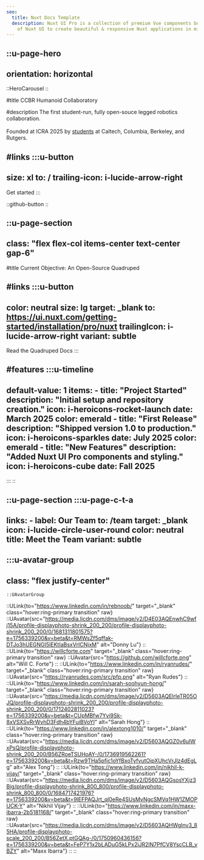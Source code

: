 ```yaml
---
seo:
  title: Nuxt Docs Template
  description: Nuxt UI Pro is a collection of premium Vue components built on top
    of Nuxt UI to create beautiful & responsive Nuxt applications in minutes.
---
```


::u-page-hero
---
orientation: horizontal
---

::HeroCarousel
::

#title
CCBR Humanoid Collaboratory

#description
The first student-run, fully open-souce legged robotics collaboration.
<br></br>
Founded at ICRA 2025 by <a href="/team">students</a> at Caltech, Columbia, Berkeley, and Rutgers.

#links
  :::u-button
  ---
  size: xl
  to: /
  trailing-icon: i-lucide-arrow-right
  ---
  Get started
  :::

  ::github-button
::

::u-page-section
---
class: "flex flex-col items-center text-center gap-6"
---
#title
Current Objective: An Open-Source Quadruped

#links
  :::u-button
  ---
  color: neutral
  size: lg
  target: _blank
  to: https://ui.nuxt.com/getting-started/installation/pro/nuxt
  trailingIcon: i-lucide-arrow-right
  variant: subtle
  ---
  Read the Quadruped Docs
  :::

#features
  :::u-timeline
  ---
  default-value: 1
  items:
    - title: "Project Started"
      description: "Initial setup and repository creation."
      icon: i-heroicons-rocket-launch
      date: March 2025
      color: emerald
    - title: "First Release"
      description: "Shipped version 1.0 to production."
      icon: i-heroicons-sparkles
      date: July 2025
      color: emerald
    - title: "New Features"
      description: "Added Nuxt UI Pro components and styling."
      icon: i-heroicons-cube
      date: Fall 2025
  ---
  :::
::

::u-page-section
  :::u-page-c-t-a
  ---
  links:
    - label: Our Team
      to: /team
      target: _blank
      icon: i-lucide-circle-user-round
      color: neutral
  title: Meet the Team
  variant: subtle
  ---
  :::u-avatar-group
  ---
  class: "flex justify-center"
  ---

    ::UAvatarGroup
  ::ULink{to="https://www.linkedin.com/in/rebnoob/" target="_blank" class="hover:ring-primary transition" raw}
    ::UAvatar{src="https://media.licdn.com/dms/image/v2/D4E03AQEnwhC9wfj15A/profile-displayphoto-shrink_200_200/profile-displayphoto-shrink_200_200/0/1681311801575?e=1756339200&v=beta&t=RMWsZf5qffak-DTJo3hUEGNGI5lEKtIaBsxVrlCNjxM" alt="Donny Lu"}
  ::
  ::ULink{to="https://willcforte.com" target="_blank" class="hover:ring-primary transition" raw}
    ::UAvatar{src="https://github.com/willcforte.png" alt="Will C. Forte"}
  ::
  ::ULink{to="https://www.linkedin.com/in/ryanrudes/" target="_blank" class="hover:ring-primary transition" raw}
    ::UAvatar{src="https://ryanrudes.com/src/pfp.png" alt="Ryan Rudes"}
  ::
  ::ULink{to="https://www.linkedin.com/in/sarah-soohyun-hong/" target="_blank" class="hover:ring-primary transition" raw}
    ::UAvatar{src="https://media.licdn.com/dms/image/v2/D5603AQElrIeTR05OJQ/profile-displayphoto-shrink_200_200/profile-displayphoto-shrink_200_200/0/1712402811023?e=1756339200&v=beta&t=CUpMBfw7Yvi9Sk-8xVSXSvRrWvhD3Fdh4bYFuiBVoYI" alt="Sarah Hong"}
  ::
  ::ULink{to="https://www.linkedin.com/in/alextong1010/" target="_blank" class="hover:ring-primary transition" raw}
    ::UAvatar{src="https://media.licdn.com/dms/image/v2/D5603AQGZ0v6uIWxPsQ/profile-displayphoto-shrink_200_200/B56ZRoeTSUHoAY-/0/1736919562261?e=1756339200&v=beta&t=Rzw9THa5pfic1oYfBxoTyfvutOipXUhcVrJlz4dEgLg" alt="Alex Tong"}
  ::
  ::ULink{to="https://www.linkedin.com/in/nikhil-k-vijay/" target="_blank" class="hover:ring-primary transition" raw}
    ::UAvatar{src="https://media.licdn.com/dms/image/v2/D5603AQGsosYXjz3Big/profile-displayphoto-shrink_800_800/profile-displayphoto-shrink_800_800/0/1684717421976?e=1756339200&v=beta&t=9lEFPAQJrt_ql0eRe4SUsMvNgcSMVq1HW1ZMOPUCK-Y" alt="Nikhil Vijay"}
  ::
  ::ULink{to="https://www.linkedin.com/in/maxx-ibarra-2b5181168/" target="_blank" class="hover:ring-primary transition" raw}
    ::UAvatar{src="https://media.licdn.com/dms/image/v2/D5603AQHWgInv3_85HA/profile-displayphoto-scale_200_200/B56ZetX.ptGQAg-/0/1750960436156?e=1756339200&v=beta&t=FeP7Y1x2bLADuG5kLPx2iJR2lN7PfCV8YscCLB_vBZY" alt="Maxx Ibarra"}
  ::
::